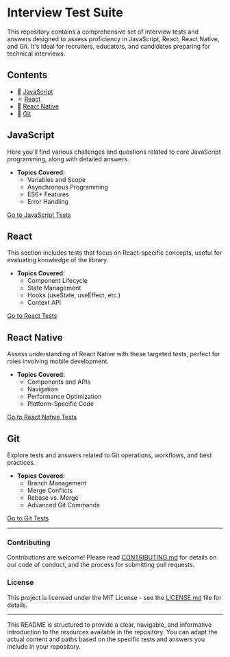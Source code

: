 
# Interview Test Suite

This repository contains a comprehensive set of interview tests and answers designed to assess proficiency in JavaScript, React, React Native, and Git. It's ideal for recruiters, educators, and candidates preparing for technical interviews.

## Contents

- 📜 [JavaScript](#javascript)
- ⚛️ [React](#react)
- 📱 [React Native](#react-native)
- 🌿 [Git](#git)

## JavaScript

Here you'll find various challenges and questions related to core JavaScript programming, along with detailed answers.

- **Topics Covered:**
    - Variables and Scope
    - Asynchronous Programming
    - ES6+ Features
    - Error Handling

[Go to JavaScript Tests](/General/Job_Interview_Test_Answers.md)

## React

This section includes tests that focus on React-specific concepts, useful for evaluating knowledge of the library.

- **Topics Covered:**
    - Component Lifecycle
    - State Management
    - Hooks (useState, useEffect, etc.)
    - Context API

[Go to React Tests](./React/Interview_Questions_and_Answers.md)

## React Native

Assess understanding of React Native with these targeted tests, perfect for roles involving mobile development.

- **Topics Covered:**
    - Components and APIs
    - Navigation
    - Performance Optimization
    - Platform-Specific Code

[Go to React Native Tests](/ReactNative)

## Git

Explore tests and answers related to Git operations, workflows, and best practices.

- **Topics Covered:**
    - Branch Management
    - Merge Conflicts
    - Rebase vs. Merge
    - Advanced Git Commands

[Go to Git Tests](/Git)

---

### Contributing

Contributions are welcome! Please read [CONTRIBUTING.md](CONTRIBUTING.md) for details on our code of conduct, and the process for submitting pull requests.

### License

This project is licensed under the MIT License - see the [LICENSE.md](LICENSE.md) file for details.

---

This README is structured to provide a clear, navigable, and informative introduction to the resources available in the repository. You can adapt the actual content and paths based on the specific tests and answers you include in your repository.
